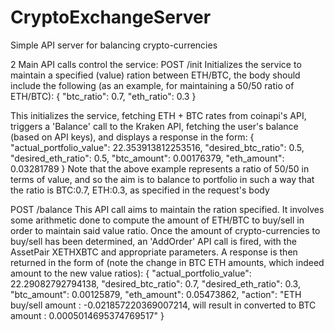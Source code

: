 # CryptoExchangeServer
Simple API server for balancing crypto-currencies 

2 Main API calls control the service:
POST /init
Initializes the service to maintain a specified (value) ration between ETH/BTC, the body should include the following 
(as an example, for maintaining a 50/50 ratio of ETH/BTC):
{
    "btc_ratio": 0.7,
    "eth_ratio": 0.3
}

This initializes the service, fetching ETH + BTC rates from coinapi's API, triggers a 'Balance' call to the Kraken API, 
fetching the user's balance (based on API keys), and displays a response in the form:
{
        "actual_portfolio_value": 22.353913812253516,
        "desired_btc_ratio": 0.5,
        "desired_eth_ratio": 0.5,
        "btc_amount": 0.00176379,
        "eth_amount": 0.03281789
}
Note that the above example represents a ratio of 50/50 in terms of value, and so the aim is to balance to portfolio in such a way that
the ratio is BTC:0.7, ETH:0.3, as specified in the request's body

POST /balance
This API call aims to maintain the ration specified. It involves some arithmetic done to compute the amount of ETH/BTC to buy/sell 
in order to maintain said value ratio. Once the amount of crypto-currencies to buy/sell has been determined, an 'AddOrder' API call 
is fired, with the AssetPair XETHXBTC and appropriate parameters. A response is then returned in the form of 
(note the change in BTC ETH amounts, which indeed amount to the new value ratios):
{
    "actual_portfolio_value": 22.29082792794138,
    "desired_btc_ratio": 0.7,
    "desired_eth_ratio": 0.3,
    "btc_amount": 0.00125879,
    "eth_amount": 0.05473862,
    "action": "ETH buy/sell amount : -0.021857220369007214, will result in converted to BTC amount : 0.0005014695374769517"
}
